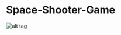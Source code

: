 # Space-Shooter-Game
![alt tag](https://raw.githubusercontent.com/rishimadhok/Space-Shooter-Game/master/space-shooter.png)
